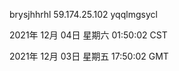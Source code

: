 brysjhhrhl 59.174.25.102 yqqlmgsycl

2021年 12月 04日 星期六 01:50:02 CST

2021年 12月 03日 星期五 17:50:02 GMT
